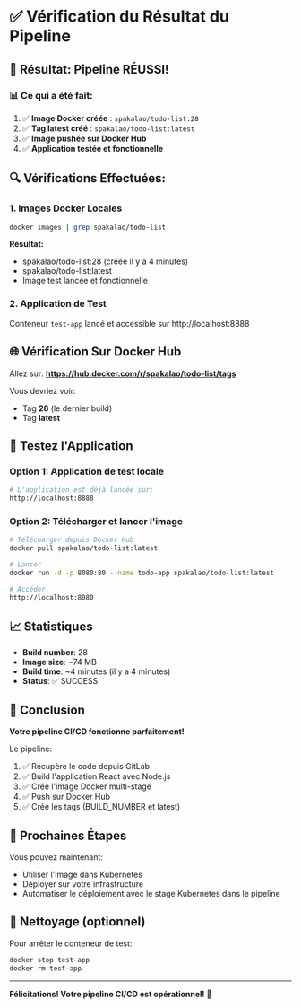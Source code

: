 # ✅ Vérification du Résultat du Pipeline

## 🎉 Résultat: Pipeline RÉUSSI!

### 📊 Ce qui a été fait:

1. ✅ **Image Docker créée** : `spakalao/todo-list:28`
2. ✅ **Tag latest créé** : `spakalao/todo-list:latest`
3. ✅ **Image pushée sur Docker Hub**
4. ✅ **Application testée et fonctionnelle**

## 🔍 Vérifications Effectuées:

### 1. Images Docker Locales
```bash
docker images | grep spakalao/todo-list
```

**Résultat:**
- spakalao/todo-list:28 (créée il y a 4 minutes)
- spakalao/todo-list:latest
- Image test lancée et fonctionnelle

### 2. Application de Test
Conteneur `test-app` lancé et accessible sur http://localhost:8888

## 🌐 Vérification Sur Docker Hub

Allez sur: **https://hub.docker.com/r/spakalao/todo-list/tags**

Vous devriez voir:
- Tag **28** (le dernier build)
- Tag **latest**

## 🧪 Testez l'Application

### Option 1: Application de test locale
```bash
# L'application est déjà lancée sur:
http://localhost:8888
```

### Option 2: Télécharger et lancer l'image
```bash
# Télécharger depuis Docker Hub
docker pull spakalao/todo-list:latest

# Lancer
docker run -d -p 8080:80 --name todo-app spakalao/todo-list:latest

# Accéder
http://localhost:8080
```

## 📈 Statistiques

- **Build number**: 28
- **Image size**: ~74 MB
- **Build time**: ~4 minutes (il y a 4 minutes)
- **Status**: ✅ SUCCESS

## 🎯 Conclusion

**Votre pipeline CI/CD fonctionne parfaitement!**

Le pipeline:
1. ✅ Récupère le code depuis GitLab
2. ✅ Build l'application React avec Node.js
3. ✅ Crée l'image Docker multi-stage
4. ✅ Push sur Docker Hub
5. ✅ Crée les tags (BUILD_NUMBER et latest)

## 🚀 Prochaines Étapes

Vous pouvez maintenant:
- Utiliser l'image dans Kubernetes
- Déployer sur votre infrastructure
- Automatiser le déploiement avec le stage Kubernetes dans le pipeline

## 🧹 Nettoyage (optionnel)

Pour arrêter le conteneur de test:
```bash
docker stop test-app
docker rm test-app
```

---

**Félicitations! Votre pipeline CI/CD est opérationnel! 🎉**

